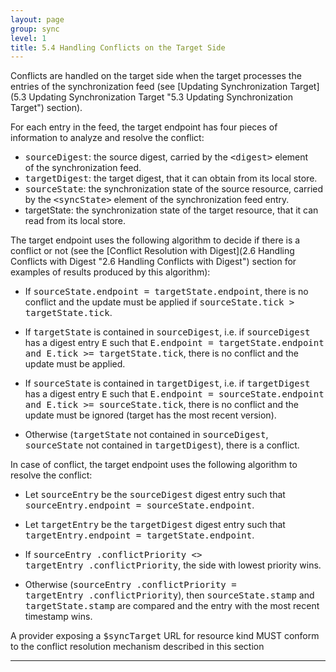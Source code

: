 ```yaml
---
layout: page
group: sync
level: 1
title: 5.4 Handling Conflicts on the Target Side
---
```


Conflicts are handled on the target side when the target processes the
entries of the synchronization feed (see [Updating Synchronization Target](5.3 Updating Synchronization Target "5.3 Updating Synchronization Target") section).

For each entry in the feed, the target endpoint has four pieces of
information to analyze and resolve the conflict:

*   <tt>sourceDigest</tt>: the source digest, carried by
the&nbsp;<tt>&lt;digest&gt;</tt>&nbsp;element of&nbsp;the synchronization feed.
*   <tt>targetDigest</tt>: the target digest, that it can obtain from its local
store.
*   <tt>sourceState</tt>: the synchronization state of the source resource,
carried by the <tt>&lt;syncState&gt;</tt> element of the synchronization feed
entry.
*   targetState: the synchronization state of the target resource, that it can
read from its local store.

The target endpoint uses the following algorithm to decide if there is a
conflict or not (see the [Conflict Resolution with
Digest](2.6 Handling Conflicts with Digest "2.6 Handling Conflicts with Digest") section for examples of results produced by this algorithm):

*   If <tt><tt><tt>sourceState</tt>.endpoint = targetState.endpoint</tt></tt>,
there is no conflict and&nbsp;the update&nbsp;must be applied&nbsp;if <tt>sourceState.tick &gt;
targetState.tick</tt>.
*   If <tt>targetState</tt> is contained in <tt>sourceDigest</tt>, i.e. if
<tt>sourceDigest</tt> has a digest entry <tt>E</tt> such that <tt>E.endpoint =
targetState.endpoint and E.tick &gt;= targetState.tick</tt>, there is no
conflict and the update must be applied.
*   If <tt>sourceState</tt> is contained in <tt>targetDigest</tt>, i.e. if
<tt>targetDigest</tt> has a digest entry <tt>E</tt> such that <tt>E.endpoint =
sourceState.endpoint and E.tick &gt;= sourceState.tick</tt>, there is no
conflict and the update must be ignored (target has the most recent version).

*   Otherwise (<tt>targetState</tt> not contained in <tt>sourceDigest</tt>,
<tt>sourceState</tt> not contained in <tt>targetDigest</tt>), there is a
conflict.

In case of conflict, the target endpoint uses the following algorithm to
resolve the conflict:

*   Let&nbsp;<tt>sourceEntry</tt>&nbsp;be the <tt>sourceDigest</tt> digest entry such that
<tt>sourceEntry.endpoint = sourceState.endpoint</tt>.
*   Let&nbsp;<tt>targetEntry</tt> be the <tt>targetDigest</tt> digest entry such that
<tt>targetEntry.endpoint = targetState.endpoint</tt>.
*   If <tt><tt><tt>sourceEntry&nbsp;.conflictPriority </tt>&lt;&gt;
targetEntry&nbsp;.conflictPriority</tt></tt>, the side with lowest priority wins.

*   Otherwise (<tt>sourceEntry&nbsp;.conflictPriority&nbsp;=
targetEntry&nbsp;.conflictPriority</tt>), then <tt>sourceState.stamp</tt> and
<tt>targetState.stamp</tt> are compared and the entry with the most recent
timestamp wins.

A provider exposing a <tt>$syncTarget</tt> URL for resource kind
MUST conform to the conflict resolution mechanism described in this section

* * *